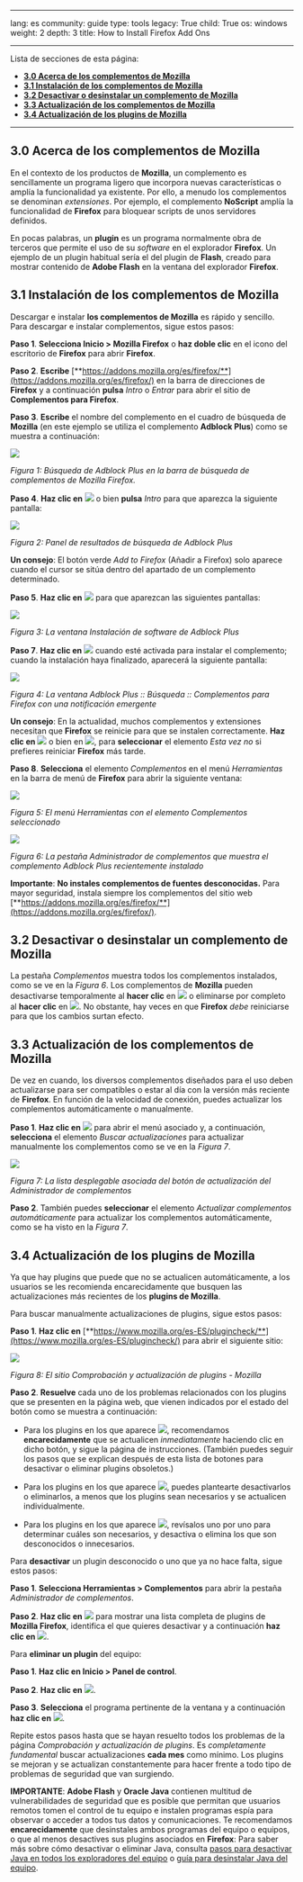 

---

lang: es
community: guide
type: tools
legacy: True
child: True
os: windows
weight: 2
depth: 3
title: How to Install Firefox Add Ons

---

Lista de secciones de esta página:

- [**3.0 Acerca de los complementos de Mozilla**](#3.0)
- [**3.1 Instalación de los complementos de Mozilla**](#3.1)
- [**3.2 Desactivar o desinstalar un complemento de Mozilla**](#3.2)
- [**3.3 Actualización de los complementos de Mozilla**](#3.3)
- [**3.4 Actualización de los plugins de Mozilla**](#3.4)

-------

<a name="3.0"></a>
## 3.0 Acerca de los complementos de Mozilla ##

En el contexto de los productos de **Mozilla**, un complemento es sencillamente un programa ligero que incorpora nuevas características o amplía la funcionalidad ya existente. Por ello, a menudo los complementos se denominan *extensiones*. Por ejemplo, el complemento **NoScript** amplía la funcionalidad de **Firefox** para bloquear scripts de unos servidores definidos. 

En pocas palabras, un **plugin** es un programa normalmente obra de terceros que permite el uso de su *software* en el explorador **Firefox**. Un ejemplo de un plugin habitual sería el del plugin de **Flash**, creado para mostrar contenido de **Adobe Flash** en la ventana del explorador **Firefox**.

<a name="3.1"></a>
## 3.1 Instalación de los complementos de Mozilla ##

Descargar e instalar **los complementos de Mozilla** es rápido y sencillo. Para descargar e instalar complementos, sigue estos pasos: 

**Paso 1**. **Selecciona Inicio > Mozilla Firefox** o **haz doble clic** en el icono del escritorio de **Firefox** para abrir **Firefox**. 

**Paso 2**. **Escribe** [**https://addons.mozilla.org/es/firefox/**](https://addons.mozilla.org/es/firefox/) en la barra de direcciones de **Firefox** y a continuación **pulsa** *Intro* o *Entrar* para abrir el sitio de **Complementos para Firefox**.

**Paso 3**. **Escribe** el nombre del complemento en el cuadro de búsqueda de **Mozilla** (en este ejemplo se utiliza el complemento **Adblock Plus**) como se muestra a continuación:

![](/sbox/screen/firefox-es-1/20.png)

*Figura 1: Búsqueda de Adblock Plus en la barra de búsqueda de complementos de Mozilla Firefox.* 

**Paso 4**. **Haz clic en** ![](/sbox/screen/firefox-es-1/21.png) o bien **pulsa** *Intro* para que aparezca la siguiente pantalla:

![](/sbox/screen/firefox-es-1/22.png)

*Figura 2: Panel de resultados de búsqueda de Adblock Plus*

**Un consejo**: El botón verde *Add to Firefox* (Añadir a Firefox) solo aparece cuando el cursor se sitúa dentro del apartado de un complemento determinado. 

**Paso 5**. **Haz clic en** ![](/sbox/screen/firefox-es-1/23.png) para que aparezcan las siguientes pantallas:

![](/sbox/screen/firefox-es-1/27.png)

*Figura 3: La ventana Instalación de software de Adblock Plus*

**Paso 7**. **Haz clic en** ![](/sbox/screen/firefox-es-1/28.png) cuando esté activada para instalar el complemento; cuando la instalación haya finalizado, aparecerá la siguiente pantalla:

![](/sbox/screen/firefox-es-1/29.png)

*Figura 4: La ventana Adblock Plus :: Búsqueda :: Complementos para Firefox con una notificación emergente*

**Un consejo**: En la actualidad, muchos complementos y extensiones necesitan que **Firefox** se reinicie para que se instalen correctamente. **Haz clic en** ![](/sbox/screen/firefox-es-1/30.png) o bien en ![](/sbox/screen/firefox-es-1/31.png), para **seleccionar** el elemento *Esta vez no* si prefieres reiniciar **Firefox** más tarde. 

**Paso 8**. **Selecciona** el elemento *Complementos* en el menú *Herramientas* en la barra de menú de **Firefox** para abrir la siguiente ventana:

![](/sbox/screen/firefox-es-1/32.png)

*Figura 5: El menú Herramientas con el elemento Complementos seleccionado*

![](/sbox/screen/firefox-es-1/33.png)

*Figura 6: La pestaña Administrador de complementos que muestra el complemento Adblock Plus recientemente instalado*

**Importante**: **No instales complementos de fuentes desconocidas.** Para mayor seguridad, instala siempre los complementos del sitio web [**https://addons.mozilla.org/es/firefox/**](https://addons.mozilla.org/es/firefox/).

<a name="3.2"></a>
## **3.2 Desactivar o desinstalar un complemento de Mozilla** ##

La pestaña *Complementos* muestra todos los complementos instalados, como se ve en la *Figura 6*. Los complementos de **Mozilla** pueden desactivarse temporalmente al **hacer clic** en ![](/sbox/screen/firefox-es-1/34.png) o eliminarse por completo al **hacer clic** en ![](/sbox/screen/firefox-es-1/35.png). No obstante, hay veces en que **Firefox** *debe* reiniciarse para que los cambios surtan efecto. 

<a name="3.3"></a>
## 3.3 Actualización de los complementos de Mozilla ## 

De vez en cuando, los diversos complementos diseñados para el uso deben actualizarse para ser compatibles o estar al día con la versión más reciente de **Firefox**.  En función de la velocidad de conexión, puedes actualizar los complementos automáticamente o manualmente.  

**Paso 1**. **Haz clic en** ![](/sbox/screen/firefox-es-1/36.png) para abrir el menú asociado y, a continuación, **selecciona** el elemento *Buscar actualizaciones* para actualizar manualmente los complementos como se ve en la *Figura 7*. 

![](/sbox/screen/firefox-es-1/37.png)

*Figura 7: La lista desplegable asociada del botón de actualización del Administrador de complementos*

**Paso 2**. También puedes **seleccionar** el elemento *Actualizar complementos automáticamente* para actualizar los complementos automáticamente, como se ha visto en la *Figura 7*. 

<a name="3.4"></a>
## 3.4 Actualización de los plugins de Mozilla ##

Ya que hay plugins que puede que no se actualicen automáticamente, a los usuarios se les recomienda encarecidamente que busquen las actualizaciones más recientes de los **plugins de Mozilla**. 

Para buscar manualmente actualizaciones de plugins, sigue estos pasos:

**Paso 1**. **Haz clic en** [**https://www.mozilla.org/es-ES/plugincheck/**](https://www.mozilla.org/es-ES/plugincheck/) para abrir el siguiente sitio:

![](/sbox/screen/firefox-es-1/38.png)

*Figura 8: El sitio Comprobación y actualización de plugins - Mozilla*

**Paso 2**. **Resuelve** cada uno de los problemas relacionados con los plugins que se presenten en la página web, que vienen indicados por el estado del botón como se muestra a continuación:

- Para los plugins en los que aparece ![](/sbox/screen/firefox-es-1/39.png), recomendamos **encarecidamente** que se actualicen *inmediatamente* haciendo clic en dicho botón, y sigue la página de instrucciones. (También puedes seguir los pasos que se explican después de esta lista de botones para desactivar o eliminar plugins obsoletos.) 

- Para los plugins en los que aparece ![](/sbox/screen/firefox-es-1/45.png), puedes plantearte desactivarlos o eliminarlos, a menos que los plugins sean necesarios y se actualicen individualmente.

- Para los plugins en los que aparece ![](/sbox/screen/firefox-es-1/47.png), revísalos uno por uno para determinar cuáles son necesarios, y desactiva o elimina los que son desconocidos o innecesarios.

Para **desactivar** un plugin desconocido o uno que ya no hace falta, sigue estos pasos:

**Paso 1**. **Selecciona Herramientas > Complementos** para abrir la pestaña *Administrador de complementos*. 

**Paso 2**. **Haz clic en** ![](/sbox/screen/firefox-es-1/40.png) para mostrar una lista completa de plugins de **Mozilla Firefox**, identifica el que quieres desactivar y a continuación **haz clic en** ![](/sbox/screen/firefox-es-1/34.png).

Para **eliminar un plugin** del equipo:

**Paso 1**.  **Haz clic en Inicio > Panel de control**.

**Paso 2**. **Haz clic en** ![](/sbox/screen/firefox-es-1/41.png).

**Paso 3**. **Selecciona** el programa pertinente de la ventana y a continuación **haz clic en** ![](/sbox/screen/firefox-es-1/43.png). 

Repite estos pasos hasta que se hayan resuelto todos los problemas de la página *Comprobación y actualización de plugins*. Es *completamente fundamental* buscar actualizaciones **cada mes** como mínimo. Los plugins se mejoran y se actualizan constantemente para hacer frente a todo tipo de problemas de seguridad que van surgiendo. 

**IMPORTANTE**: **Adobe Flash** y **Oracle Java** contienen multitud de vulnerabilidades de seguridad que es posible que permitan que usuarios remotos tomen el control de tu equipo e instalen programas espía para observar o acceder a todos tus datos y comunicaciones. Te recomendamos **encarecidamente** que desinstales ambos programas del equipo o equipos, o que al menos desactives sus plugins asociados en **Firefox**:  Para saber más sobre cómo desactivar o eliminar Java, consulta [pasos para desactivar Java en todos los exploradores del equipo](https://www.java.com/es/download/help/disable_browser.xml) o [guía para desinstalar Java del equipo](https://www.java.com/es/download/help/uninstall_java.xml).

